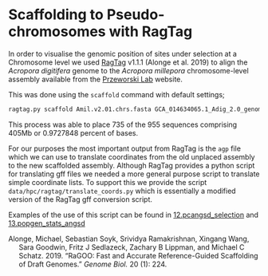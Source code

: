 Scaffolding to Pseudo-chromosomes with RagTag
================

In order to visualise the genomic position of sites under selection at a
Chromosome level we used [RagTag](https://github.com/malonge/RagTag)
v1.1.1 (Alonge et al. 2019) to align the *Acropora digitifera* genome to
the *Acropora millepora* chromosome-level assembly available from the
[Przeworski Lab](https://przeworskilab.com/data/) website.

This was done using the `scaffold` command with default settings;

``` bash
ragtag.py scaffold Amil.v2.01.chrs.fasta GCA_014634065.1_Adig_2.0_genomic.fna -t 32
```

This process was able to place 735 of the 955 sequences comprising 405Mb
or 0.9727848 percent of bases.

For our purposes the most important output from RagTag is the `agp` file
which we can use to translate coordinates from the old unplaced assembly
to the new scaffolded assembly. Although RagTag provides a python script
for translating gff files we needed a more general purpose script to
translate simple coordinate lists. To support this we provide the script
`data/hpc/ragtag/translate_coords.py` which is essentially a modified
version of the RagTag gff conversion script.

Examples of the use of this script can be found in
[12.pcangsd\_selection](12.pcangsd_selection.md) and
[13.popgen\_stats\_angsd](13.popgen_stats_angsd.md)

<div id="refs" class="references csl-bib-body hanging-indent">

<div id="ref-Alonge2019-yy" class="csl-entry">

Alonge, Michael, Sebastian Soyk, Srividya Ramakrishnan, Xingang Wang,
Sara Goodwin, Fritz J Sedlazeck, Zachary B Lippman, and Michael C
Schatz. 2019. “RaGOO: Fast and Accurate Reference-Guided Scaffolding of
Draft Genomes.” *Genome Biol.* 20 (1): 224.

</div>

</div>
